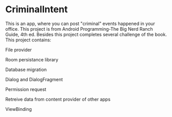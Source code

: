 # CriminalIntent
This is an app, where you can post "criminal" events happened in your office. This project is from Android Programming-The Big Nerd Ranch Guide, 4th ed. Besides this project completes several challenge of the book.
This project contains:

File provider

Room persistance library

Database migration

Dialog and DialogFragment

Permission request

Retreive data from content provider of other apps

ViewBinding
